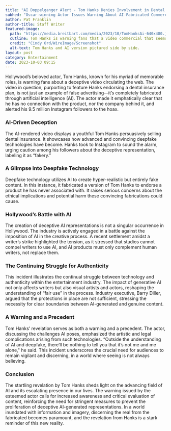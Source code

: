 ```yaml
---
title: "AI Doppelganger Alert - Tom Hanks Denies Involvement in Dental Insurance Ad"
subhed: "Oscar-winning Actor Issues Warning About AI-Fabricated Commercial"
author: Pat Franklin
author-title: Staff Writer
featured-image: 
  path: "https://media.breitbart.com/media/2023/10/TomHanksAi-640x480.jpg"
  cutline: Tom Hanks is warning fans that a video commercial that seems to show him selling dental insurance was created by artificial intelligence and that he has nothing at all to do with the product or the company.
  credit: "Cindy Ord/WireImage/Screenshot"
  alt-text: Tom Hanks and AI version pictured side by side.
layout: post
category: Entertainment
date: 2023-10-03 09:15
---
```


Hollywood’s beloved actor, Tom Hanks, known for his myriad of memorable roles, is warning fans about a deceptive video circulating the web. The video in question, purporting to feature Hanks endorsing a dental insurance plan, is not just an example of false advertising—it’s completely fabricated through artificial intelligence (AI). The actor made it emphatically clear that he has no connection with the product, nor the company behind it, and alerted his 9.5 million Instagram followers to the hoax.

### AI-Driven Deception
The AI-rendered video displays a youthful Tom Hanks persuasively selling dental insurance. It showcases how advanced and convincing deepfake technologies have become. Hanks took to Instagram to sound the alarm, urging caution among his followers about the deceptive representation, labeling it as “fakery.”

### A Glimpse into Deepfake Technology
Deepfake technology utilizes AI to create hyper-realistic but entirely fake content. In this instance, it fabricated a version of Tom Hanks to endorse a product he has never associated with. It raises serious concerns about the ethical implications and potential harm these convincing fabrications could cause.

### Hollywood’s Battle with AI
The creation of deceptive AI representations is not a singular occurrence in Hollywood. The industry is actively engaged in a battle against the imposition of AI in the creative process. A recent settlement amidst a writer’s strike highlighted the tension, as it stressed that studios cannot compel writers to use AI, and AI products must only complement human writers, not replace them.

### The Continuing Struggle for Authenticity
This incident illustrates the continual struggle between technology and authenticity within the entertainment industry. The impact of generative AI not only affects writers but also visual artists and actors, reshaping the understanding of “fair use” in the process. Industry executive, Barry Diller, argued that the protections in place are not sufficient, stressing the necessity for clear boundaries between AI-generated and genuine content.

### A Warning and a Precedent
Tom Hanks’ revelation serves as both a warning and a precedent. The actor, discussing the challenges AI poses, emphasized the artistic and legal complications arising from such technologies. “Outside the understanding of AI and deepfake, there’ll be nothing to tell you that it’s not me and me alone," he said. This incident underscores the crucial need for audiences to remain vigilant and discerning, in a world where seeing is not always believing.

### Conclusion
The startling revelation by Tom Hanks sheds light on the advancing field of AI and its escalating presence in our lives. The warning issued by the esteemed actor calls for increased awareness and critical evaluation of content, reinforcing the need for stringent measures to prevent the proliferation of deceptive AI-generated representations. In a world inundated with information and imagery, discerning the real from the fabricated becomes paramount, and the revelation from Hanks is a stark reminder of this new reality.
